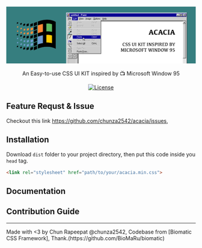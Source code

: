 <p align="center">
  	<img src="banner.png">
</p>
<p align="center">An Easy-to-use CSS UI KIT inspired by 📺 Microsoft Window 95</p>
<div align="center">
  <a href="https://github.com/chunza2542/acacia/blob/master/LICENSE">
    <img src="https://img.shields.io/badge/license-MIT-blue.svg?style=flat-square"
      alt="License" />
  </a>
</div>

## Feature Requst & Issue
Checkout this link https://github.com/chunza2542/acacia/issues,

## Installation
Download `dist` folder to your project directory, then put this code inside you `head` tag.
```html
<link rel="stylesheet" href="path/to/your/acacia.min.css">
```

## Documentation


## Contribution Guide

<hr>
Made with <3 by Chun Rapeepat @chunza2542, Codebase from [Biomatic CSS Framework], Thank.(https://github.com/BioMaRu/biomatic)

